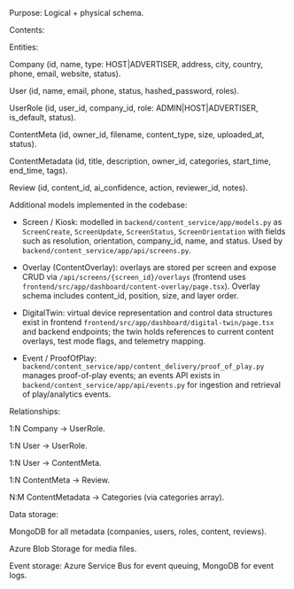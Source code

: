 Purpose: Logical + physical schema.

Contents:

Entities:

Company (id, name, type: HOST|ADVERTISER, address, city, country, phone, email, website, status).

User (id, name, email, phone, status, hashed_password, roles).

UserRole (id, user_id, company_id, role: ADMIN|HOST|ADVERTISER, is_default, status).

ContentMeta (id, owner_id, filename, content_type, size, uploaded_at, status).

ContentMetadata (id, title, description, owner_id, categories, start_time, end_time, tags).

Review (id, content_id, ai_confidence, action, reviewer_id, notes).

Additional models implemented in the codebase:

- Screen / Kiosk: modelled in `backend/content_service/app/models.py` as `ScreenCreate`, `ScreenUpdate`, `ScreenStatus`, `ScreenOrientation` with fields such as resolution, orientation, company_id, name, and status. Used by `backend/content_service/app/api/screens.py`.

- Overlay (ContentOverlay): overlays are stored per screen and expose CRUD via `/api/screens/{screen_id}/overlays` (frontend uses `frontend/src/app/dashboard/content-overlay/page.tsx`). Overlay schema includes content_id, position, size, and layer order.

- DigitalTwin: virtual device representation and control data structures exist in frontend `frontend/src/app/dashboard/digital-twin/page.tsx` and backend endpoints; the twin holds references to current content overlays, test mode flags, and telemetry mapping.

- Event / ProofOfPlay: `backend/content_service/app/content_delivery/proof_of_play.py` manages proof-of-play events; an events API exists in `backend/content_service/app/api/events.py` for ingestion and retrieval of play/analytics events.

Relationships:

1:N Company → UserRole.

1:N User → UserRole.

1:N User → ContentMeta.

1:N ContentMeta → Review.

N:M ContentMetadata → Categories (via categories array).

Data storage:

MongoDB for all metadata (companies, users, roles, content, reviews).

Azure Blob Storage for media files.

Event storage: Azure Service Bus for event queuing, MongoDB for event logs.